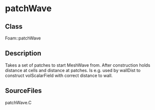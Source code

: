 # patchWave 
## Class
Foam::patchWave

## Description
Takes a set of patches to start MeshWave from. After construction holds
distance at cells and distance at patches. Is e.g. used by wallDist to
construct volScalarField with correct distance to wall.

## SourceFiles
patchWave.C

